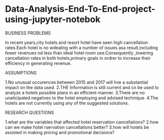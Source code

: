 # Data-Analysis-End-To-End-project-using-jupyter-notebok

BUSINESS PROBLEMS

In recent years,city hotels and resort hotel have seen high cancellation rates.Each hotel is no wdealing with a number of issues asa result,including fewer revenues nd less than ideal hotel room use.Consequently ,lowering cancellation rates in both hotels,primary goals in ordrer  to increase their efficiency in generating revenue.

ASSUMPTIONS

1.No unusual occurences between 2015 and 2017 will hve a substantial impact on the data used.
2.THE Information is still current and cn be used to analyze a hotels possible plans in an efficient manner.
3.There are no unaticipated negatives to the hotel employing and advised technique.
4.The hotels are not currently using any of the suggested solutions.

RESEARCH QUESTIONS

1.what are the variables that affected hotel reservation cancellations?
2.how can we make hotel rservation cancellations better?
3.how will hotels be assisted in making pricing and promotional decisions?
